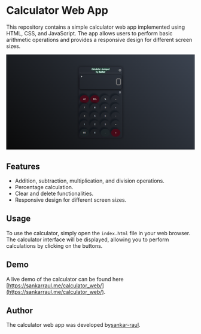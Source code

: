 # Calculator Web App

This repository contains a simple calculator web app implemented using HTML, CSS, and JavaScript. The app allows users to perform basic arithmetic operations and provides a responsive design for different screen sizes.

![Calculator Screenshot](https://raw.githubusercontent.com/sankar-raul/calculator_web/main/preview.png)

## Features

- Addition, subtraction, multiplication, and division operations.
- Percentage calculation.
- Clear and delete functionalities.
- Responsive design for different screen sizes.

## Usage

To use the calculator, simply open the `index.html` file in your web browser. The calculator interface will be displayed, allowing you to perform calculations by clicking on the buttons.

## Demo

A live demo of the calculator can be found here [https://sankarraul.me/calculator_web/](https://sankarraul.me/calculator_web/).

## Author

The calculator web app was developed by[sankar-raul](https://github.com/sankar-raul).
